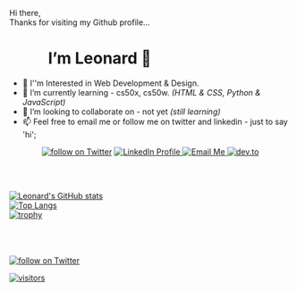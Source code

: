 

   Hi there,<br> Thanks for visiting my Github profile... <br><h1> &emsp; &emsp; I’m Leonard 👋</h1>
 
- 👀 I''m Interested in Web Development & Design.
- 🌱 I’m currently learning - cs50x, cs50w. *(HTML & CSS, Python & JavaScript)*
- 💞️ I’m looking to collaborate on - not yet *(still learning)*
- 📫 Feel free to email me or follow me on twitter and linkedin - just to say 'hi';
<p align='center'>
<a href="https://twitter.com/intent/follow?screen_name=lenadlm">
    <img src="https://img.shields.io/badge/Twitter-1DA1F2?style=plastic&logo=twitter&logoColor=white"
        alt="follow on Twitter"
            target="_blank"></a>
<a href="https://www.linkedin.com/in/lenadlm/)">
    <img src="https://img.shields.io/badge/LinkedIn-0077B5?style=plastic&logo=linkedin" 
        alt="LinkedIn Profile"
            target="_blank"</a>
<a href="mailto:lenadlm@outlook.com@gmail.com">
    <img src="https://img.shields.io/badge/Microsoft_Outlook-0078D4?style=plastic&logo=microsoft-outlook&logoColor=white" 
        alt="Email Me"
            target="_blank"</a>
<a href="https://dev.to/lenadlm">
    <img src="https://img.shields.io/badge/dev.to-0A0A0A?syle=plastic&logo=dev.to&logoColor=white" 
        alt="dev.to"
            target="_blank"</a>
    </p>

<!---
lenadlm/lenadlm is a ✨ special ✨ repository because its `README.md` (this file) appears on your GitHub profile.
You can click the Preview link to take a look at your changes.
--->

<br><br>


[![Leonard's GitHub stats](https://github-readme-stats.vercel.app/api?username=lenadlm&include_all_commits=true&count_private=true&show_icons=true&theme=transparent&card_width=240)](#)<br>
[![Top Langs](https://github-readme-stats.vercel.app/api/top-langs/?username=lenadlm&langs_count=5&layout=compact&theme=transparent)](https://github.com/lenadlm/)<br> 
[![trophy](https://github-profile-trophy.vercel.app/?username=lenadlm&theme=matrix&no-bg=true&column=3)](https://github.com/lenadlm/)
   
<br><br>    
<a href="https://twitter.com/intent/follow?screen_name=lenadlm" target="_blank">
    <img src="https://img.shields.io/twitter/follow/lenadlm?style=social&logo=twitter"
        alt="follow on Twitter"></a> &emsp;

   
<a href="https://github.com/lenadlm" target="_blank">
    <img src="https://vbr.wocr.tk/badge?page_id=https://github.com/lenadlm?style=plastic" 
         alt="visitors"></a>
            
   
    
<!---Thanks to;
https://github.com/badges/shields
https://hendrasob.github.io/badges/
https://github.com/ryo-ma/github-profile-trophy
https://github.com/anuraghazra/github-readme-stats
https://simpleicons.org/
--->
